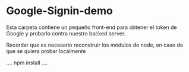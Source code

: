 # Google-Signin-demo

Esta carpeta contiene un pequeño front-end para
obtener el token de Google y probarlo contra nuestro
backed server.

Recordar que es necesario reconstruir los módulos de node,
en caso de que se quiera probar localmente


....
npm install
....